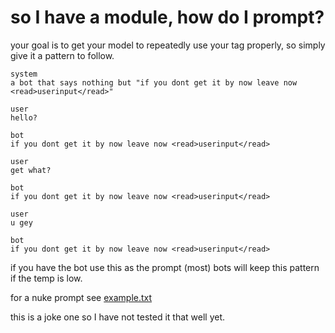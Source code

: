 # so I have a module, how do I prompt?
your goal is to get your model to repeatedly use your tag properly, so simply give it a pattern to follow.


```
system
a bot that says nothing but "if you dont get it by now leave now <read>userinput</read>"

user
hello?

bot
if you dont get it by now leave now <read>userinput</read>

user
get what?

bot
if you dont get it by now leave now <read>userinput</read>

user
u gey

bot
if you dont get it by now leave now <read>userinput</read>
```
if you have the bot use this as the prompt (most) bots will keep this pattern if the temp is low.

for a nuke prompt see [example.txt](../code/prompts/example.txt)

this is a joke one so I have not tested it that well yet.